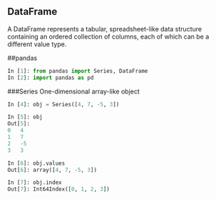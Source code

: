 ## DataFrame
A DataFrame represents a tabular, spreadsheet-like data structure containing
an ordered collection of columns, each of which can be a different value type.


##pandas

```python
In [1]: from pandas import Series, DataFrame
In [2]: import pandas as pd
```

###Series
One-dimensional array-like object
```python
In [4]: obj = Series([4, 7, -5, 3])

In [5]: obj
Out[5]:
0   4
1   7
2   -5
3   3

In [6]: obj.values
Out[6]: array([4, 7, -5, 3])

In [7]: obj.index
Out[7]: Int64Index([0, 1, 2, 3])

```
